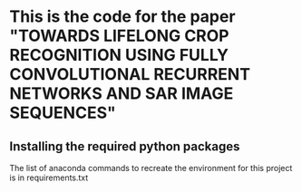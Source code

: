# This is the code for the paper "TOWARDS LIFELONG CROP RECOGNITION USING FULLY CONVOLUTIONAL RECURRENT NETWORKS AND SAR IMAGE SEQUENCES"

## Installing the required python packages

The list of anaconda commands to recreate the environment for this project is in requirements.txt

